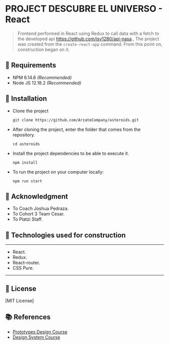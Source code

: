 
# PROJECT DESCUBRE EL UNIVERSO - React
> Frontend performed in React using Redux to call data with a fetch to the developed api https://github.com/jsv1280/api-nasa., The project was created from the `create-react-app` command. From this point on, construction began on it.

## :loudspeaker: Requirements

- NPM 6.14.6 *(Recommended)*
- Node JS 12.18.2 *(Recommended)*

## :hammer: Installation

- Clone the project

	`git clone https://github.com/ArzateCompany/asteroids.git `

- After cloning the project, enter the folder that comes from the repository.

	`cd asteroids`

- Install the project dependencies to be able to execute it.

	`npm install`

- To run the project on your computer locally:

	`npm run start`
	
## 🎤 Acknowledgment
* To Coach Joshua Pedraza.
* To Cohort 3 Team Cesar.
* To Platzi Staff.

## 🚧 Technologies used for construction
------------

- React.
- Redux.
- React-router.
- CSS Pure.

------------
## 🚦 License

[MIT License]

## 📚 References
- [Prototypes Design Course](https://platzi.com/clases/diseno-prototipos/)
- [Design System Course](https://platzi.com/clases/sistemas-diseno/)

[jairo_project]: https://github.com/jsv1280/api-nasa
[jairo_github]: https://github.com/jsv1280
[rafa_hector_project]: https://github.com/rafeldev/comeet-cat
[hector_github]: https://github.com/HectorDevx
[rafa_github]: https://github.com/rafeldev 
[juan_github]: https://github.com/Gaybre
[felipe_github]: https://github.com/FelipeMerchan
[juan_felipe_github]: https://github.com/T-rexpace
[juan_abdiel_github]: https://github.com/WS-Jedp
[luis_osvaldo_github]: https://github.com/ArzateCompany/asteroids
[luis_github]: https://github.com/cabezas29
[osvaldo_github]: https://github.com/ArzateCompany
[abdiel_github]: https://github.com/abdieljortega
[joshua_github]: https://github.com/joshuapcruz
[juan_abdiel_project]: https://github.com/WS-Jedp/Neobit
[miguel_twitter]: https://twitter.com/OgaKuga
